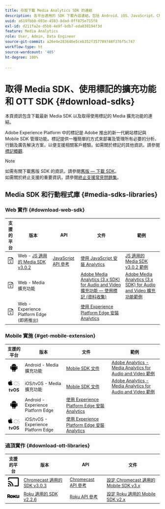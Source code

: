 ```yaml
---
title: 存取下載 Media Analytics SDK 的連結
description: 各平台適用的 SDK 下載內容連結，包括 Android、iOS、JavaScript、Chromecast 和 Roku。
uuid: a619fbb8-693e-4583-8dad-0ff875e715f8
exl-id: d211fa2e-d5b0-4e9f-bdb7-eda838194f3d
feature: Media Analytics
role: User, Admin, Data Engineer
source-git-commit: a26e4e283646e5ceb352f357789748f376f5c747
workflow-type: ht
source-wordcount: '405'
ht-degree: 100%

---
```


# 取得 Media SDK、使用標記的擴充功能和 OTT SDK {#download-sdks}

本頁資訊包含下載最新 Media SDK 以及取得使用標記的 Media 擴充功能的連結。

Adobe Experience Platform 中的標記是 Adobe 推出的新一代網站標記與 Mobile SDK 管理功能。標記提供一種簡單的方式來部署及管理所有必要的分析、行銷及廣告解決方案，以便支援相關客戶體驗。如需關於標記的其他資訊，請參閱[標記概觀](https://experienceleague.adobe.com/docs/platform-learn/data-collection/overview.html?lang=zh-Hant).


>[!NOTE]
>
>如需有關下載舊版 SDK 的資訊，請參閱[舊版 — 下載 SDK](/help/legacy/legacy-download-sdks.md)。<br>
>如需關於終止支援的重要資訊，請參閱[終止支援常見問題集](/help/additional-resources/end-of-support-faqs.md)。

## Media SDK 和行動程式庫 {#media-sdks-libraries}

### Web 實作 {#download-web-sdk}

| 支援的平台 |  版本 |  API   |  文件 |  範例  |
|:---:|---|---|---|---|
| ![JavaScript 圖示](assets/javascript-icon.png) | Web - [JS 適用的 Media SDK v3.0.2](https://github.com/Adobe-Marketing-Cloud/media-sdks/releases/tag/js-v3.0.2) | [JavaScript API 參考](https://adobe-marketing-cloud.github.io/media-sdks/reference/javascript_3x/index.html) | [使用 JavaScript 安裝 Analytics](/help/implementation/media-sdk/setup/web-implementation.md) | [JS 適用的 Media SDK v3.0.2 範例](https://github.com/Adobe-Marketing-Cloud/media-sdks/tree/master/sdks/js/3.x) |
| ![JavaScript 圖示](assets/javascript-icon.png) | Web - Media 擴充功能 |  | [Adobe Media Analytics (3.x SDK) for Audio and Video 擴充功能 — 使用標記 (資料收集)](https://experienceleague.adobe.com/docs/experience-platform/tags/extensions/adobe/media-analytics-3x/overview.html?lang=zh-Hant) | [Adobe Media Analytics (3.x SDK) for Audio and Video 擴充功能範例](https://github.com/Adobe-Marketing-Cloud/media-sdks/tree/master/samples/launch/js/3.x) |
| ![JavaScript 圖示](assets/javascript-icon.png) | Web - Experience Platform Edge (即將推出) |  | [使用 Experience Platform Edge 安裝 Analytics](/help/implementation/edge/implementation-edge.md) | |

### Mobile 實施 {#get-mobile-extension}

| 支援的平台 |  版本 |  文件   |  範例  |
|:---:|---|---|---|
| ![Android 圖示](assets/android-icon.png) | Android - Media 擴充功能 | [Mobile SDK 文件](https://developer.adobe.com/client-sdks/documentation/adobe-media-analytics/) | [Adobe Analytics - Media Analytics for Audio and Video 範例](https://github.com/Adobe-Marketing-Cloud/media-sdks/tree/master/samples/launch/mobile/android) |
| ![Apple iOS 圖示&#x200B;](assets/ios-icon.png)<br>**tvOS** | iOS/tvOS - Media 擴充功能 | [Mobile SDK 文件](https://developer.adobe.com/client-sdks/documentation/adobe-media-analytics/) | [Adobe Analytics - Media Analytics for Audio and Video 範例](https://github.com/adobe/aepsdk-media-ios/tree/main/TestApp) |
| ![Android 圖示](assets/android-icon.png) | Android - Experience Platform Edge | [使用 Experience Platform Edge 安裝 Analytics](/help/implementation/edge/implementation-edge.md) | |
| ![Apple iOS 圖示&#x200B;](assets/ios-icon.png)<br>**tvOS** | iOS/tvOS - Experience Platform Edge | [使用 Experience Platform Edge 安裝 Analytics](/help/implementation/edge/implementation-edge.md) |  |

### 過頂實作 {#download-ott-libraries}

| 支援的平台 |  版本 |  API   |  文件 |
|:---:|---|---|---|
| ![Chromecast 圖示](assets/chromecast-icon.png) | [Chromecast 適用的 SDK v3.0.3](https://github.com/Adobe-Marketing-Cloud/media-sdks/releases/tag/chromecast-v3.0.3) | [Chromecast API 參考](https://adobe-marketing-cloud.github.io/media-sdks/reference/chromecast/) | [設定 Chromecast 適用的 Mobile SDK v3.x](/help/implementation/media-sdk/setup/set-up-chromecast.md) |
| ![Roku 圖示](assets/roku-icon.png) | [Roku 適用的 SDK v2.2.6](https://github.com/Adobe-Marketing-Cloud/media-sdks/releases/tag/roku-v2.2.6) | [Roku API 參考](/help/implementation/media-sdk/setup/set-up-roku.md) | [設定 Roku 適用的 Mobile SDK v2.x](/help/implementation/media-sdk/setup/set-up-roku.md) |
